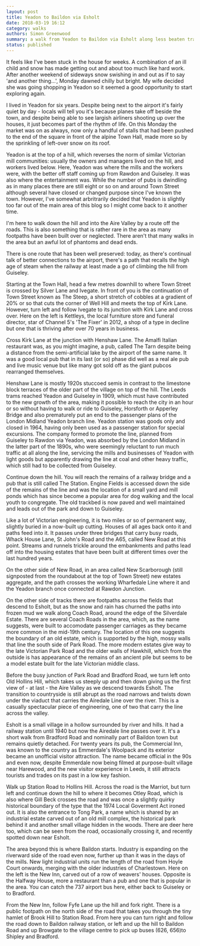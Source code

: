```yaml
---
layout: post
title: Yeadon to Baildon via Esholt
date: 2018-03-19 16:12
category: walks
authors: Simon Greenwood
summary: a walk from Yeadon to Baildon via Esholt along less beaten tracks
status: published
---
```


It feels like I've been stuck in the house for weeks. A combination of an ill child and snow has made getting out and about too much like hard work. After another weekend of sideways snow swishing in and out as if to say 'and another thing...', Monday dawned chilly but bright. My wife decided she was going shopping in Yeadon so it seemed a good opportunity to start exploring again.

I lived in Yeadon for six years. Despite being next to the airport it's fairly quiet by day - locals will tell you it's because planes take off beside the town, and despite being able to see largish airliners shooting up over the houses, it just becomes part of the rhythm of life. On this Monday the market was on as always, now only a handful of stalls that had been pushed to the end of the square in front of the alpine Town Hall, made more so by the sprinkling of left-over snow on its roof.

Yeadon is at the top of a hill, which reverses the norm of similar Victorian mill communities: usually the owners and managers lived on the hill, and workers lived below. Here, Yeadon was where the mills and the workers were, with the better off staff coming up from Rawdon and Guiseley. It was also where the entertainment was. While the number of pubs is dwindling as in many places there are still eight or so on and around Town Street although several have closed or changed purpose since I've known the town. However, I've somewhat arbritrarily decided that Yeadon is slightly too far out of the main area of this blog so I might come back to it another time.

I'm here to walk down the hill and into the Aire Valley by a route off the roads. This is also something that is rather rare in the area as many footpaths have been built over or neglected. There aren't that many walks in the area but an awful lot of phantoms and dead ends.

There is one route that has been well preserved: today, as there's continual talk of better connections to the airport, there's a path that recalls the high age of steam when the railway at least made a go of climbing the hill from Guiseley.

Starting at the Town Hall, head a few metres downhill to where Town Street is crossed by Silver Lane and Ivegate. In front of you is the continuation of Town Street known as The Steep, a short stretch of cobbles at a gradient of 20% or so that cuts the corner of Well Hill and meets the top of Kirk Lane. However, turn left and follow Ivegate to its junction with Kirk Lane and cross over. Here on the left is Kettleys, the local furniture store and funeral director, star of Channel 5's 'The Fixer' in 2012, a shop of a type in decline but one that is thriving after over 70 years in business.

Cross Kirk Lane at the junction with Henshaw Lane. The Amalfi Italian restaurant was, as you might imagine, a pub, called The Tarn despite being a distance from the semi-artificial lake by the airport of the same name. It was a good local pub that in its last (or so) phase did well as a real ale pub and live music venue but like many got sold off as the giant pubcos rearranged themselves.

Henshaw Lane is mostly 1920s stuccoed semis in contrast to the limestone block terraces of the older part of the village on top of the hill. The Leeds trams reached Yeadon and Guiseley in 1909, which must have contributed to the new growth of the area, making it possible to reach the city in an hour or so without having to walk or ride to Guiseley, Horsforth or Apperley Bridge and also prematurely put an end to the passenger plans of the London Midland Yeadon branch line. Yeadon station was goods only and closed in 1964, having only been used as a passenger station for special excursions. The company formed to promote the line, planned from Guiseley to Rawdon via Yeadon, was absorbed by the London Midland in the latter part of the 1890s, who were seemingly reluctant to run much traffic at all along the line, servicing the mills and businesses of Yeadon with light goods but apparently drawing the line at coal and other heavy traffic, which still had to be collected from Guiseley.

Continue down the hill. You will reach the remains of a railway bridge and a pub that is still called The Station. Engine Fields is accessed down the side of the remains of the line and was the location of a small yard and mill ponds which has since become a popular area for dog walking and the local youth to congregate. The old trackbed is now paved and well maintained and leads out of the park and down to Guiseley.

Like a lot of Victorian engineering, it is two miles or so of permanent way, slightly buried in a now-built up cutting. Houses of all ages back onto it and paths feed into it. It passes under three bridges that carry busy roads, Whack House Lane, St John's Road and the A65, called New Road at this point. Streams and runnels trickle around the embankments and paths lead off into the housing estates that have been built at different times over the last hundred years.

On the other side of New Road, in an area called New Scarborough (still signposted from the roundabout at the top of Town Street) new estates aggregate, and the path crosses the working Wharfedale Line where it and the Yeadon branch once connected at Rawdon Junction.

On the other side of tracks there are footpaths across the fields that descend to Esholt, but as the snow and rain has churned the paths into frozen mud we walk along Coach Road, around the edge of the Silverdale Estate. There are several Coach Roads in the area, which, as the name suggests, were built to accomodate passenger carriages as they became more common in the mid-19th century. The location of this one suggests the boundary of an old estate, which is supported by the high, mossy walls that line the south side of Park Road. The  more modern estates give way to the late Victorian Park Road and the older walls of Hawkhill, which from the outside is has appearance of the remains of an ancient pile but seems to be a model estate built for the late Victorian middle class.

Before the busy junction of Park Road and Bradford Road, we turn left onto Old Hollins Hill, which takes us steeply up and then down giving us the first view of - at last - the Aire Valley as we descend towards Esholt. The transition to countryside is still abrupt as the road narrows and twists down under the viaduct that carries the Airedale Line over the river. This is a casually spectacular piece of engineering, one of two that carry the line across the valley.

Esholt is a small village in a hollow surrounded by river and hills. It had a railway station until 1940 but now the Airedale line passes over it. It's a short walk from Bradford Road and nominally part of Baildon town but remains quietly detached. For twenty years its pub, the Commercial Inn, was known to the country as Emmerdale's Woolpack and its exterior became an unofficial visitor attraction. The name became official in the 90s and even now, despite Emmerdale now being filmed at purpose-built village near Harewood, and the new visitor experience in Leeds, it still attracts tourists and trades on its past in a low key fashion.

Walk up Station Road to Hollins Hill. Across the road is the Marriot, but turn left and continue down the hill to where it becomes Otley Road, which is also where Gill Beck crosses the road and was once a slightly quirky historical boundary of the type that the 1974 Local Goverment Act ironed out. It is also the entrance to Tong Park, a name which is shared by an industrial estate carved out of an old mill complex, the historical park behind it and another small village hidden in the woods. There are deer here too, which can be seen from the road, occasionally crossing it, and recently spotted down near Esholt.

The area beyond this is where Baildon starts. Industry is expanding on the riverward side of the road even now, further up than it was in the days of the mills. New light industrial units run the length of the road from Hoyle Court onwards, merging with the older industries of Charlestown. Here on the left is the New Inn, carved out of a row of weavers' houses. Opposite is the Halfway House, more a restaurant than a pub and one that is popular in the area. You can catch the 737 airport bus here, either back to Guiseley or to Bradford.

From the New Inn, follow Fyfe Lane up the hill and fork right. There is a public footpath on the north side of the road that takes you through the tiny hamlet of Brook Hill to Station Road. From here you can turn right and follow the road down to Baildon railway station, or left and up the hill to Baildon Road and up Browgate to the village centre to pick up buses (626, 656)to Shipley and Bradford.
